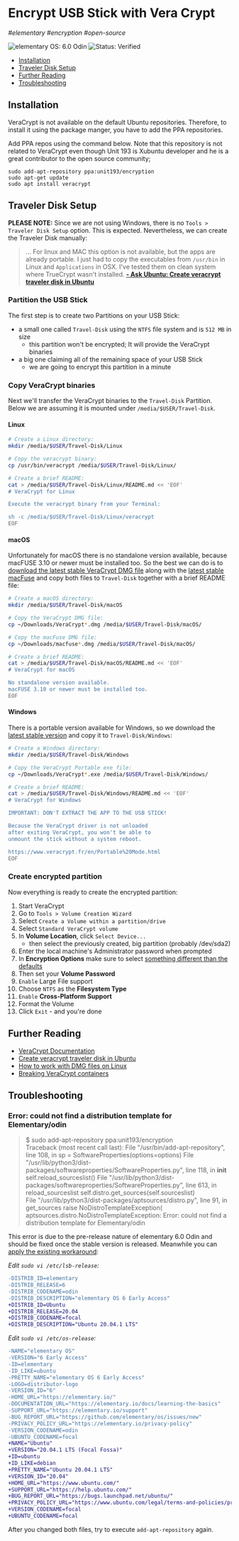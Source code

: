 # Encrypt USB Stick with Vera Crypt

_#elementary #encryption #open-source_

![elementary OS: 6.0 Odin](https://img.shields.io/badge/elementary%C2%A0OS-6.0%20Odin-007aff)
![Status: Verified](https://img.shields.io/badge/status-verified-58c633)

- [Installation](#installation)
- [Traveler Disk Setup](#traveler-disk-setup)
- [Further Reading](#further-reading)
- [Troubleshooting](#troubleshooting)

## Installation

VeraCrypt is not available on the default Ubuntu repositories. Therefore, to install it using the package manger, you have to add the PPA repositories.

Add PPA repos using the command below. Note that this repository is not related to VeraCrypt even though Unit 193 is Xubuntu developer and he is a great contributor to the open source community;

```
sudo add-apt-repository ppa:unit193/encryption
sudo apt-get update
sudo apt install veracrypt
```

## Traveler Disk Setup

**PLEASE NOTE:** Since we are not using Windows, there is no `Tools > Traveler Disk Setup` option. This is expected.
Nevertheless, we can create the Traveler Disk manually:

> ... For linux and MAC this option is not available, but the apps are already portable. I just had to copy the executables
> from `/usr/bin` in Linux and `Applications` in OSX. I've tested them on clean system where TrueCrypt wasn't installed.
> **[- Ask Ubuntu: Create veracrypt traveler disk in Ubuntu](https://askubuntu.com/questions/847127/create-veracrypt-traveler-disk-in-ubuntu)**

### Partition the USB Stick

The first step is to create two Partitions on your USB Stick:

- a small one called `Travel-Disk` using the `NTFS` file system and is `512 MB` in size
    - this partition won't be encrypted; It will provide the VeraCrypt binaries
- a big one claiming all of the remaining space of your USB Stick
    - we are going to encrypt this partition in a minute

### Copy VeraCrypt binaries

Next we'll transfer the VeraCrypt binaries to the `Travel-Disk` Partition. Below we are assuming it is mounted under `/media/$USER/Travel-Disk`.

#### Linux

```bash
# Create a Linux directory:
mkdir /media/$USER/Travel-Disk/Linux

# Copy the veracrypt binary:
cp /usr/bin/veracrypt /media/$USER/Travel-Disk/Linux/

# Create a brief README:
cat > /media/$USER/Travel-Disk/Linux/README.md << 'EOF'
# VeraCrypt for Linux

Execute the veracrypt binary from your Terminal:

sh -c /media/$USER/Travel-Disk/Linux/veracrypt
EOF
```

#### macOS

Unfortunately for macOS there is no standalone version available, because macFUSE 3.10 or newer must be installed too.
So the best we can do is to [download the latest stable VeraCrypt DMG file](https://www.veracrypt.fr/en/Downloads.html) along with the [latest stable
macFuse](https://github.com/osxfuse/osxfuse/releases) and copy both files to `Travel-Disk` together with a brief README file:

```bash
# Create a macOS directory:
mkdir /media/$USER/Travel-Disk/macOS

# Copy the VeraCrypt DMG file:
cp ~/Downloads/VeraCrypt*.dmg /media/$USER/Travel-Disk/macOS/

# Copy the macFuse DMG file:
cp ~/Downloads/macfuse*.dmg /media/$USER/Travel-Disk/macOS/

# Create a brief README:
cat > /media/$USER/Travel-Disk/macOS/README.md << 'EOF'
# VeraCrypt for macOS

No standalone version available.
macFUSE 3.10 or newer must be installed too.
EOF
```

#### Windows

There is a portable version available for Windows, so we download the [latest stable version](https://www.veracrypt.fr/en/Downloads.html) and copy it to `Travel-Disk/Windows`:

```bash
# Create a Windows directory:
mkdir /media/$USER/Travel-Disk/Windows

# Copy the VeraCrypt Portable exe file:
cp ~/Downloads/VeraCrypt*.exe /media/$USER/Travel-Disk/Windows/

# Create a brief README:
cat > /media/$USER/Travel-Disk/Windows/README.md << 'EOF'
# VeraCrypt for Windows

IMPORTANT: DON'T EXTRACT THE APP TO THE USB STICK!

Because the VeraCrypt driver is not unloaded
after exiting VeraCrypt, you won't be able to
unmount the stick without a system reboot.

https://www.veracrypt.fr/en/Portable%20Mode.html
EOF
```

### Create encrypted partition

Now everything is ready to create the encrypted partition:

1. Start VeraCrypt
2. Go to `Tools > Volume Creation Wizard`
3. Select `Create a Volume within a partition/drive`
4. Select `Standard VeraCrypt volume`
5. In **Volume Location**, click `Select Device...`
    - then select the previously created, big partition (probably /dev/sda2)
6. Enter the local machine's Administrator password when prompted
7. In **Encryption Options** make sure to select [something different than the defaults](https://blog.elcomsoft.com/2020/03/breaking-veracrypt-containers/)
8. Then set your **Volume Password**
9. `Enable` Large File support
10. Choose `NTFS` as the **Filesystem Type**
11. `Enable` **Cross-Platform Support**
12. Format the Volume
13. Click `Exit` - and you're done

## Further Reading

- [VeraCrypt Documentation](https://www.veracrypt.fr/en/Documentation.html)
- [Create veracrypt traveler disk in Ubuntu](https://askubuntu.com/questions/847127/create-veracrypt-traveler-disk-in-ubuntu)
- [How to work with DMG files on Linux](https://eastmanreference.com/how-to-work-with-dmg-files-on-linux)
- [Breaking VeraCrypt containers](https://blog.elcomsoft.com/2020/03/breaking-veracrypt-containers/)

## Troubleshooting

### Error: could not find a distribution template for Elementary/odin

> $ sudo add-apt-repository ppa:unit193/encryption    
> Traceback (most recent call last):
>   File "/usr/bin/add-apt-repository", line 108, in <module>
>     sp = SoftwareProperties(options=options)
>   File "/usr/lib/python3/dist-packages/softwareproperties/SoftwareProperties.py", line 118, in __init__
>     self.reload_sourceslist()
>   File "/usr/lib/python3/dist-packages/softwareproperties/SoftwareProperties.py", line 613, in reload_sourceslist
>     self.distro.get_sources(self.sourceslist)    
>   File "/usr/lib/python3/dist-packages/aptsources/distro.py", line 91, in get_sources
>     raise NoDistroTemplateException(
> aptsources.distro.NoDistroTemplateException: Error: could not find a distribution template for Elementary/odin

This error is due to the pre-release nature of elementary 6.0 Odin and should be fixed once the stable version is released.
Meanwhile you can [apply the existing workaround](https://github.com/elementary/os-patches/issues/136#issuecomment-698652540):

_Edit `sudo vi /etc/lsb-release`:_

```diff
-DISTRIB_ID=elementary
-DISTRIB_RELEASE=6
-DISTRIB_CODENAME=odin
-DISTRIB_DESCRIPTION="elementary OS 6 Early Access"
+DISTRIB_ID=Ubuntu
+DISTRIB_RELEASE=20.04
+DISTRIB_CODENAME=focal
+DISTRIB_DESCRIPTION="Ubuntu 20.04.1 LTS"
```

_Edit `sudo vi /etc/os-release`:_

```diff
-NAME="elementary OS"
-VERSION="6 Early Access"
-ID=elementary
-ID_LIKE=ubuntu
-PRETTY_NAME="elementary OS 6 Early Access"
-LOGO=distributor-logo
-VERSION_ID="6"
-HOME_URL="https://elementary.io/"
-DOCUMENTATION_URL="https://elementary.io/docs/learning-the-basics"
-SUPPORT_URL="https://elementary.io/support"
-BUG_REPORT_URL="https://github.com/elementary/os/issues/new"
-PRIVACY_POLICY_URL="https://elementary.io/privacy-policy"
-VERSION_CODENAME=odin
-UBUNTU_CODENAME=focal
+NAME="Ubuntu"
+VERSION="20.04.1 LTS (Focal Fossa)"
+ID=ubuntu
+ID_LIKE=debian
+PRETTY_NAME="Ubuntu 20.04.1 LTS"
+VERSION_ID="20.04"
+HOME_URL="https://www.ubuntu.com/"
+SUPPORT_URL="https://help.ubuntu.com/"
+BUG_REPORT_URL="https://bugs.launchpad.net/ubuntu/"
+PRIVACY_POLICY_URL="https://www.ubuntu.com/legal/terms-and-policies/privacy-policy"
+VERSION_CODENAME=focal
+UBUNTU_CODENAME=focal
```

After you changed both files, try to execute `add-apt-repository` again. 
